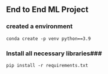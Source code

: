 ## End to End ML Project ##

### created a environment ###

```
conda create -p venv python==3.9

```
### Install all necessary libraries###
```
pip install -r requirements.txt
```